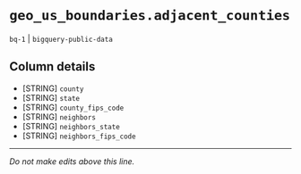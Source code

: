# `geo_us_boundaries.adjacent_counties`
`bq-1` | `bigquery-public-data`

## Column details
* [STRING]    `county`
* [STRING]    `state`
* [STRING]    `county_fips_code`
* [STRING]    `neighbors`
* [STRING]    `neighbors_state`
* [STRING]    `neighbors_fips_code`

-------------------------------------------------------------------------------
*Do not make edits above this line.*

